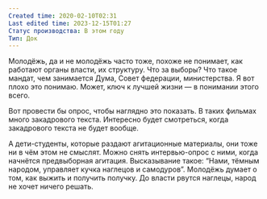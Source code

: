 ```yaml
---
Created time: 2020-02-10T02:31
Last edited time: 2023-12-15T01:27
Статус производства: В этом году
Тип: Док
---
```

Молодёжь, да и не молодёжь часто тоже, похоже не понимает, как работают органы власти, их структуру. Что за выборы? Что такое мандат, чем занимается Дума, Совет федерации, министерства. Я вот плохо это понимаю. Может, ключ к лучшей жизни — в понимании этого всего.

Вот провести бы опрос, чтобы наглядно это показать. В таких фильмах много закадрового текста. Интересно будет смотреться, когда закадрового текста не будет вообще.

А дети-студенты, которые раздают агитационные материалы, они тоже ни в чём этом не смыслят. Можно снять интервью-опрос с ними, когда начнётся предвыборная агитация. Высказывание такое: “Нами, тёмным народом, управляет кучка наглецов и самодуров”. Молодёжь думает о том, как выжить и получить получку. До власти рвутся наглецы, народ не хочет ничего решать.